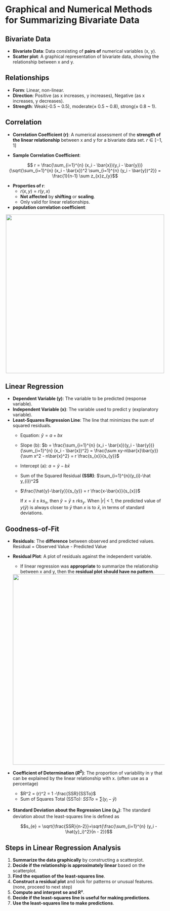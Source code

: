 # Graphical and Numerical Methods for Summarizing Bivariate Data
## Bivariate Data
- **Bivariate Data**: Data consisting of **pairs of** numerical variables (x, y).
- **Scatter plot**: A graphical representation of bivariate data, showing the relationship between x and y.

## Relationships
- **Form**: Linear, non-linear.
- **Direction**: Positive (as x increases, y increases), Negative (as x increases, y decreases).
- **Strength**: Weak(-0.5 ~ 0.5), moderate($\pm$ 0.5 ~ 0.8), strong($\pm$ 0.8 ~ 1).

## Correlation
- **Correlation Coefficient (r)**: A numerical assessment of the **strength of the linear relationship** between x and y for a bivariate data set. $r \in [-1, 1]$
  
- **Sample Correlation Coefficient**:
 <div align="center">
   
$$ r = \frac{\sum_{i=1}^{n} (x_i - \bar{x})(y_i - \bar{y})}{\sqrt{\sum_{i=1}^{n} (x_i - \bar{x})^2 \sum_{i=1}^{n} (y_i - \bar{y})^2}} = \frac{1}{n-1} \sum z_{x}z_{y}$$ 
 </div>
 
- **Properties of r**:
  - $r(x, y) = r(y, x)$ 
  - **Not affected** by **shifting** or **scaling**.
  - Only valid for linear relationships.
- **population correlation coefficient**:
<div align="center">
  <img src="https://github.com/user-attachments/assets/ed23b0b5-a1b7-425b-a598-3acf175fbb57" width=500 /">
</div>

## Linear Regression
- **Dependent Variable (y)**: The variable to be predicted (response variable).
- **Independent Variable (x)**: The variable used to predict y (explanatory
variable).
- **Least-Squares Regression Line**: The line that minimizes the sum of squared residuals.
  - Equation: $\hat{y} = a + bx$
    
  - Slope (b): $b = \frac{\sum_{i=1}^{n} (x_i - \bar{x})(y_i - \bar{y})}{\sum_{i=1}^{n} (x_i - \bar{x})^2} = \frac{\sum xy-n\bar{x}\bar{y}}{\sum x^2 - n\bar{x}^2} = r \frac{s_{x}}{s_{y}}$
    
  - Intercept (a): $a = \bar{y} - b\bar{x}$
  - Sum of the Squared Residual **(SSR)**: $\sum_{i=1}^{n}(y_{i}-\hat y_{i})^2$
  - $\frac{\hat{y}-\bar{y}}{s_{y}} = r \frac{x-\bar{x}}{s_{x}}$
    
    If $x=\bar{x} \pm ks_{x}$, then $\hat{y}=\bar{y} \pm rks_{y}$. When |r| < 1, the predicted value of $y(\hat{y})$ is always closer to $\bar{y}$ than $x$ is to $\bar{x}$, in terms of standard deviations.

## Goodness-of-Fit
- **Residuals**: The **difference** between observed and predicted values. Residual = Observed Value - Predicted Value
- **Residual Plot**: A plot of residuals against the independent variable.
  - If linear regression was **appropriate** to summarize the relationship between x and y, then the **residual plot should have no pattern**.
    
  <div align="center">
  <img src="https://github.com/user-attachments/assets/56baa7af-a711-4388-9e20-72d8be77dd15" width=600 /">
</div>

- **Coefficient of Determination ($R^2$)**: The proportion of variability in y that can be explained by the linear relationship with x. (often use as a percentage)
  - $R^2 = (r)^2 = 1 -\frac{SSR}{SSTo}$
  - Sum of Squares Total (SSTo): $SSTo = \sum(y_{i} - \bar{y})$
  
- **Standard Deviation about the Regression Line ($s_{e}$)**: The standard deviation about the least-squares line is defined as
  <div align="center">
  $$s_{e} = \sqrt{\frac{SSR}{n-2}}=\sqrt{\frac{\sum_{i=1}^{n} (y_i - \hat{y}_i)^2}{n - 2}}$$
  </div>
  

## Steps in Linear Regression Analysis
1. **Summarize the data graphically** by constructing a scatterplot.
2. **Decide if the relationship is approximately linear** based on the scatterplot.
3. **Find the equation of the least-squares line**.
4. **Construct a residual plot** and look for patterns or unusual features.(none, proceed to next step)
5. **Compute and interpret se and R²**.
6. **Decide if the least-squares line is useful for making predictions**.
7. **Use the least-squares line to make predictions**.
